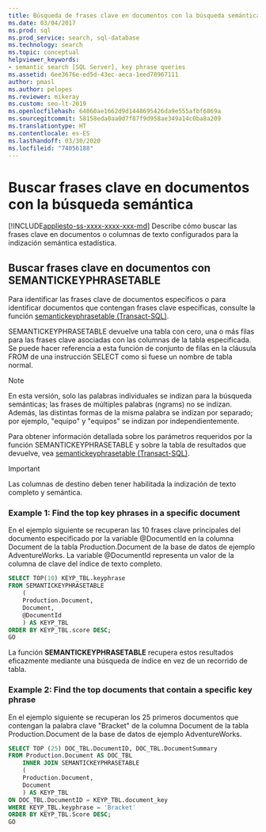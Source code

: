 ```yaml
---
title: Búsqueda de frases clave en documentos con la búsqueda semántica
ms.date: 03/04/2017
ms.prod: sql
ms.prod_service: search, sql-database
ms.technology: search
ms.topic: conceptual
helpviewer_keywords:
- semantic search [SQL Server], key phrase queries
ms.assetid: 6ee3676e-ed5d-43ec-aeca-1eed78967111
author: pmasl
ms.author: pelopes
ms.reviewer: mikeray
ms.custom: seo-lt-2019
ms.openlocfilehash: 64060ae1662d9d1448695426da9e555afbf6869a
ms.sourcegitcommit: 58158eda0aa0d7f87f9d958ae349a14c0ba8a209
ms.translationtype: HT
ms.contentlocale: es-ES
ms.lasthandoff: 03/30/2020
ms.locfileid: "74056188"
---
```

# <a name="find-key-phrases-in-documents-with-semantic-search"></a>Buscar frases clave en documentos con la búsqueda semántica
[!INCLUDE[appliesto-ss-xxxx-xxxx-xxx-md](../../includes/appliesto-ss-xxxx-xxxx-xxx-md.md)]
  Describe cómo buscar las frases clave en documentos o columnas de texto configurados para la indización semántica estadística.  

##  <a name="find-the-key-phrases-in-documents-with-semantickeyphrasetable"></a><a name="howtofind"></a> Buscar frases clave en documentos con SEMANTICKEYPHRASETABLE  
 Para identificar las frases clave de documentos específicos o para identificar documentos que contengan frases clave específicas, consulte la función [semantickeyphrasetable &#40;Transact-SQL&#41;](../../relational-databases/system-functions/semantickeyphrasetable-transact-sql.md).  
  
 SEMANTICKEYPHRASETABLE devuelve una tabla con cero, una o más filas para las frases clave asociadas con las columnas de la tabla especificada. Se puede hacer referencia a esta función de conjunto de filas en la cláusula FROM de una instrucción SELECT como si fuese un nombre de tabla normal.  
  
> [!NOTE]  
>  En esta versión, solo las palabras individuales se indizan para la búsqueda semánticas; las frases de múltiples palabras (ngrams) no se indizan. Además, las distintas formas de la misma palabra se indizan por separado; por ejemplo, "equipo" y "equipos" se indizan por independientemente.  
  
 Para obtener información detallada sobre los parámetros requeridos por la función SEMANTICKEYPHRASETABLE y sobre la tabla de resultados que devuelve, vea [semantickeyphrasetable &#40;Transact-SQL&#41;](../../relational-databases/system-functions/semantickeyphrasetable-transact-sql.md).  
  
> [!IMPORTANT]  
>  Las columnas de destino deben tener habilitada la indización de texto completo y semántica.  
  
###  <a name="example-1-find-the-top-key-phrases-in-a-specific-document"></a><a name="HowToTopPhrases"></a> Example 1: Find the top key phrases in a specific document  
 En el ejemplo siguiente se recuperan las 10 frases clave principales del documento especificado por la variable @DocumentId en la columna Document de la tabla Production.Document de la base de datos de ejemplo AdventureWorks. La variable @DocumentId representa un valor de la columna de clave del índice de texto completo.  
  
```sql  
SELECT TOP(10) KEYP_TBL.keyphrase  
FROM SEMANTICKEYPHRASETABLE  
    (  
    Production.Document,  
    Document,  
    @DocumentId  
    ) AS KEYP_TBL  
ORDER BY KEYP_TBL.score DESC;  
GO  
```  
  
 La función **SEMANTICKEYPHRASETABLE** recupera estos resultados eficazmente mediante una búsqueda de índice en vez de un recorrido de tabla.  
  
###  <a name="example-2-find-the-top-documents-that-contain-a-specific-key-phrase"></a><a name="HowToTopDocuments"></a> Example 2: Find the top documents that contain a specific key phrase  
 En el ejemplo siguiente se recuperan los 25 primeros documentos que contengan la palabra clave "Bracket" de la columna Document de la tabla Production.Document de la base de datos de ejemplo AdventureWorks.  
  
```sql  
SELECT TOP (25) DOC_TBL.DocumentID, DOC_TBL.DocumentSummary  
FROM Production.Document AS DOC_TBL  
    INNER JOIN SEMANTICKEYPHRASETABLE  
    (  
    Production.Document,  
    Document  
    ) AS KEYP_TBL  
ON DOC_TBL.DocumentID = KEYP_TBL.document_key  
WHERE KEYP_TBL.keyphrase = 'Bracket'  
ORDER BY KEYP_TBL.Score DESC;  
GO  
```  
  
  
